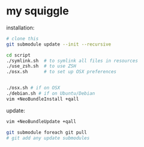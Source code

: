 my squiggle
===========

installation:

```sh
# clone this
git submodule update --init --recursive

cd script
./symlink.sh  # to symlink all files in resources
./use_zsh.sh  # to use ZSH
./osx.sh      # to set up OSX preferences


./osx.sh # if on OSX
./debian.sh # if on Ubuntu/Debian
vim +NeoBundleInstall +qall
```

update:

```sh
vim +NeoBundleUpdate +qall

git submodule foreach git pull
# git add any update submodules
```
